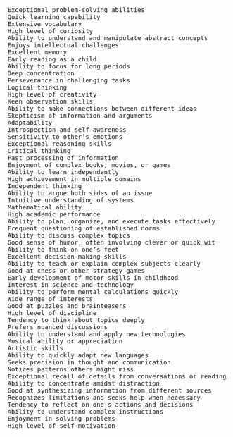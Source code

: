 <pre>
 Exceptional problem-solving abilities
 Quick learning capability
 Extensive vocabulary
 High level of curiosity
 Ability to understand and manipulate abstract concepts
 Enjoys intellectual challenges
 Excellent memory
 Early reading as a child
 Ability to focus for long periods
 Deep concentration
 Perseverance in challenging tasks
 Logical thinking
 High level of creativity
 Keen observation skills
 Ability to make connections between different ideas
 Skepticism of information and arguments
 Adaptability
 Introspection and self-awareness
 Sensitivity to other’s emotions
 Exceptional reasoning skills
 Critical thinking
 Fast processing of information
 Enjoyment of complex books, movies, or games
 Ability to learn independently
 High achievement in multiple domains
 Independent thinking
 Ability to argue both sides of an issue
 Intuitive understanding of systems
 Mathematical ability
 High academic performance
 Ability to plan, organize, and execute tasks effectively
 Frequent questioning of established norms
 Ability to discuss complex topics
 Good sense of humor, often involving clever or quick wit
 Ability to think on one’s feet
 Excellent decision-making skills
 Ability to teach or explain complex subjects clearly
 Good at chess or other strategy games
 Early development of motor skills in childhood
 Interest in science and technology
 Ability to perform mental calculations quickly
 Wide range of interests
 Good at puzzles and brainteasers
 High level of discipline
 Tendency to think about topics deeply
 Prefers nuanced discussions
 Ability to understand and apply new technologies
 Musical ability or appreciation
 Artistic skills
 Ability to quickly adapt new languages
 Seeks precision in thought and communication
 Notices patterns others might miss
 Exceptional recall of details from conversations or readings
 Ability to concentrate amidst distraction
 Good at synthesizing information from different sources
 Recognizes limitations and seeks help when necessary
 Tendency to reflect on one's actions and decisions
 Ability to understand complex instructions
 Enjoyment in solving problems
 High level of self-motivation
</pre>
